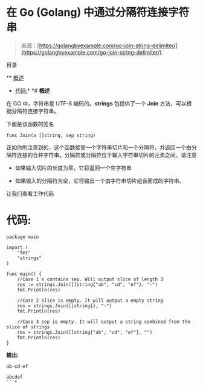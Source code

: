 <!--yml

类别: 未分类

日期: 2024-10-13 06:12:08

-->

# 在 Go (Golang) 中通过分隔符连接字符串

> 来源：[https://golangbyexample.com/go-join-string-delimiter/](https://golangbyexample.com/go-join-string-delimiter/)

目录

**   [概述](#Overview "Overview")

+   [代码:](#Code "Code:")*  *# **概述**

在 GO 中，字符串是 UTF-8 编码的。**strings** 包提供了一个 **Join** 方法，可以根据分隔符连接字符串。

下面是该函数的签名

```
func Join(a []string, sep string)
```

正如你所注意到的，这个函数接受一个字符串切片和一个分隔符，并返回一个由分隔符连接的合并字符串。分隔符或分隔符位于输入字符串切片的元素之间。请注意

+   如果输入切片的长度为零，它将返回一个空字符串

+   如果输入的分隔符为空，它将输出一个由字符串切片组合而成的字符串。

让我们看看工作代码

# **代码:**

```
package main

import (
    "fmt"
    "strings"
)

func main() {
    //Case 1 s contains sep. Will output slice of length 3
    res := strings.Join([]string{"ab", "cd", "ef"}, "-")
    fmt.Println(res)

    //Case 2 slice is empty. It will output a empty string
    res = strings.Join([]string{}, "-")
    fmt.Println(res)

    //Case 3 sep is empty. It will output a string combined from the slice of strings
    res = strings.Join([]string{"ab", "cd", "ef"}, "")
    fmt.Println(res)
}
```

**输出:**

```
ab-cd-ef

abcdef
```*
